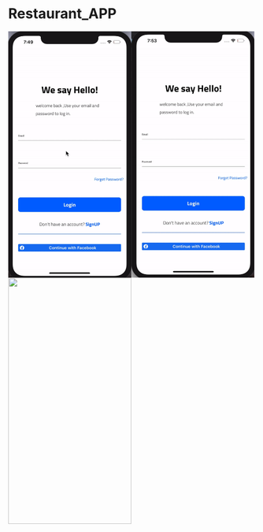 # Restaurant_APP
  <img align="left" width="250" height="500" img src="1.gif">
  <img align="left" width="250" height="500" img src="2.gif">
    <img align="left" width="250" height="500" img src=" ٣٣.gif">

